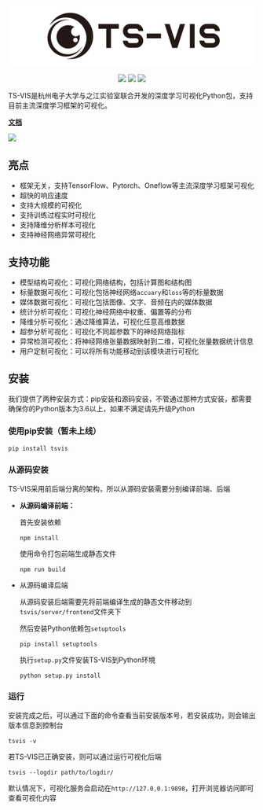 <p align="center">
  <img src="docs/images/logo.svg"></img>
</p>

<p align="center">
  <a href="https://www.python.org/downloads/release/python-361"><img src="https://img.shields.io/badge/Python-%3E=3.6-blue.svg"></img></a>
  <a><img src="https://img.shields.io/badge/Version-0.2-rgb(68,204,17).svg"></img></a>
  <a><img src="https://img.shields.io/badge/pypi-v0.2-blue.svg"></img></a>
</p>

TS-VIS是杭州电子大学与之江实验室联合开发的深度学习可视化Python包，支持目前主流深度学习框架的可视化。

**[文档](https://feyily.github.io/tsvis-document/)**

![](docs/images/demo.gif)

## 亮点

* 框架无关，支持TensorFlow、Pytorch、Oneflow等主流深度学习框架可视化
* 超快的响应速度
* 支持大规模的可视化
* 支持训练过程实时可视化
* 支持降维分析样本可视化
* 支持神经网络异常可视化

## 支持功能

- 模型结构可视化：可视化网络结构，包括计算图和结构图
- 标量数据可视化：可视化包括神经网络`accuary`和`loss`等的标量数据
- 媒体数据可视化：可视化包括图像、文字、音频在内的媒体数据
- 统计分析可视化：可视化神经网络中权重、偏置等的分布
- 降维分析可视化：通过降维算法，可视化任意高维数据
- 超参分析可视化：可视化不同超参数下的神经网络指标
- 异常检测可视化：将神经网络张量数据映射到二维，可视化张量数据统计信息
- 用户定制可视化：可以将所有功能移动到该模块进行可视化

## 安装

我们提供了两种安装方式：pip安装和源码安装，不管通过那种方式安装，都需要确保你的Python版本为3.6以上，如果不满足请先升级Python

### 使用pip安装（暂未上线）

```
pip install tsvis
```

### 从源码安装

TS-VIS采用前后端分离的架构，所以从源码安装需要分别编译前端、后端

- **从源码编译前端：**

  首先安装依赖

  ```
  npm install
  ```

  使用命令打包前端生成静态文件
  ```
  npm run build
  ```

- 从源码编译后端

  从源码安装后端需要先将前端编译生成的静态文件移动到`tsvis/server/frontend`文件夹下

  然后安装Python依赖包`setuptools`
  
  ```
  pip install setuptools
  ```
  
  执行`setup.py`文件安装TS-VIS到Python环境
  
  ```
  python setup.py install
  ```

### 运行

安装完成之后，可以通过下面的命令查看当前安装版本号，若安装成功，则会输出版本信息到控制台

```
tsvis -v
```

若TS-VIS已正确安装，则可以通过运行可视化后端

```
tsvis --logdir path/to/logdir/
```

默认情况下，可视化服务会启动在`http://127.0.0.1:9898`，打开浏览器访问即可查看可视化内容

